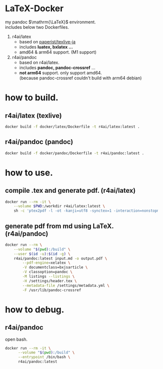 # LaTeX-Docker

my pandoc $\mathrm{\LaTeX}$ environment.  
includes below two Dockerfiles.

1. r4ai/latex  
   - based on [paperist/texlive-ja](https://github.com/Paperist/texlive-ja)  
   - includes **luatex, bxlatex ...**
   - amd64 & arm64 support. (M1 support)
1. r4ai/pandoc
   - based on r4ai/latex.
   - includes **pandoc, pandoc-crossref** ...
   - **not arm64** support. only support amd64.  
     (because pandoc-crossref couldn't build with arm64 debian)

# how to build.
## r4ai/latex (texlive)
```bash
docker build -f docker/latex/Dockerfile -t r4ai/latex:latest .
```

## r4ai/pandoc (pandoc)
```bash
docker build -f docker/pandoc/Dockerfile -t r4ai/pandoc:latest .
```

# how to use.
## compile .tex and generate pdf. (r4ai/latex)
```bash
docker run --rm -it \
    --volume $PWD:/workdir r4ai/latex:latest \
    sh -c 'ptex2pdf -l -ot -kanji=utf8 -synctex=1 -interaction=nonstopmode -halt-on-error -file-line-error main.tex'
```

## generate pdf from md using LaTeX. (r4ai/pandoc)
```bash
docker run --rm \
    --volume "$(pwd):/build" \
    --user $(id -u):$(id -g) \
    r4ai/pandoc:latest input.md -o output.pdf \
        --pdf-engine=xelatex \
        -V documentclass=bxjsarticle \
        -V classoption=pandoc \
        -M listings --listings \
        -H /settings/header.tex \
        --metadata-file /settings/metadata.yml \
        -F /usr/lib/pandoc-crossref
```

# how to debug.

## r4ai/pandoc
open bash.
```bash
docker run --rm -it \
      --volume "$(pwd):/build" \
      --entrypoint /bin/bash \
      r4ai/pandoc:latest
```
